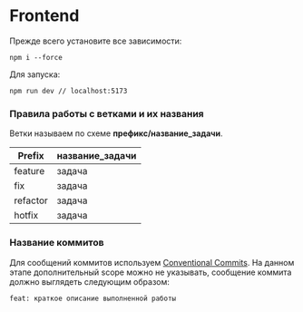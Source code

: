 # Frontend

Прежде всего установите все зависимости:

    npm i --force

Для запуска:

    npm run dev // localhost:5173

### Правила работы с ветками и их названия

Ветки называем по схеме **префикс/название_задачи**.

| Prefix   | название_задачи |
| -------- | --------------- |
| feature  | задача          |
| fix      | задача          |
| refactor | задача          |
| hotfix   | задача          |

### Название коммитов

Для сообщений коммитов используем [Conventional Commits](https://www.conventionalcommits.org/en/v1.0.0/). На данном этапе дополнительный scope можно не указывать, сообщение коммита должно выглядеть следующим образом:

    feat: краткое описание выполненной работы
